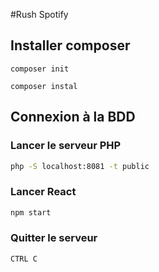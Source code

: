 #Rush Spotify 

## Installer composer

```composer init```

```composer instal```

## Connexion à la BDD

### Lancer le serveur PHP

```bash
php -S localhost:8081 -t public
```

### Lancer React

```bash
npm start
```


### Quitter le serveur

```bash
CTRL C
```
